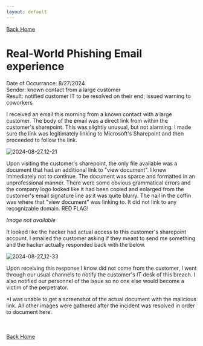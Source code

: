 ```yaml
---
layout: default
---
```


[Back Home](./index.md)


# Real-World Phishing Email experience

Date of Occurrance: 8/27/2024  
Sender: known contact from a large customer  
Result: notified customer IT to be resolved on their end; issued warning to coworkers

I received an email this morning from a known contact with a large customer. The body of the email was a direct link from within the customer's sharepoint. This was slightly unusual, but not alarming. I made sure the link was legitimately linking to Microsoft's Sharepoint and then proceeded to follow the link. 

![2024-08-27_12-21](https://github.com/user-attachments/assets/8749f8b7-685b-43b0-b016-bb4e1517c984)


Upon visiting the customer's sharepoint, the only file available was a document that had an additional link to "view document". I knew immediately not to continue. The document was sparce and formatted in an unprofessional manner. There were some obvious grammatical errors and the company logo looked like it had been copied and enlarged from the customer's email signature line as it was quite blurry. The nail in the coffin was where that "view document" was linking to. It did not link to any recognizable domain. RED FLAG!

*Image not available*

It looked like the hacker had actual access to this customer's sharepoint account. I emailed the customer asking if they meant to send me something and the hacker actually responded back with the below.

![2024-08-27_12-33](https://github.com/user-attachments/assets/49dab4ad-489d-461d-bdbe-0f73e9cf35fa)


Upon receiving this response I know did not come from the customer, I went through our usual channels to notify the customer's IT desk of this breach. I also notified our personnel of the issue so no one else would become a victim of the perpetrator.

*I was unable to get a screenshot of the actual document with the malicious link. All other images were gathered after the incident was resolved in order to document here.

<br/><br/>
[Back Home](./index.md)
